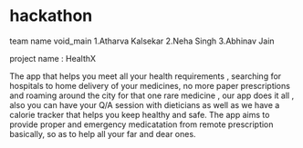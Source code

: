 # hackathon
team name void_main
1.Atharva Kalsekar 
2.Neha Singh 
3.Abhinav Jain

project name : HealthX
 

The app that helps you meet all your health requirements , searching for hospitals to home delivery of your medicines, no more paper prescriptions and roaming around the city for that one rare medicine , our app does it all , also you can have your Q/A session with dieticians as well as we have a calorie tracker that helps you keep healthy and safe.
The app aims to provide proper and emergency medicatation from remote prescription basically, so as to help all your far and dear ones.
